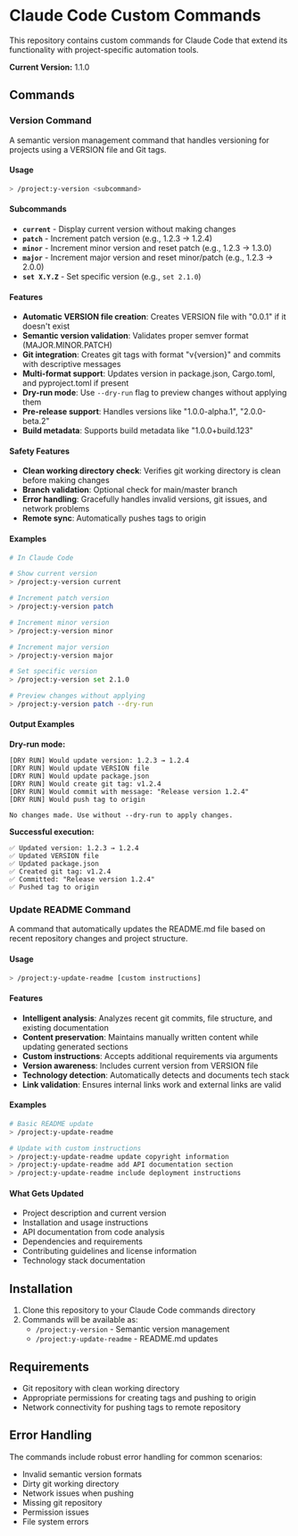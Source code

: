# Claude Code Custom Commands

This repository contains custom commands for Claude Code that extend its functionality with project-specific automation tools.

**Current Version:** 1.1.0

## Commands

### Version Command

A semantic version management command that handles versioning for projects using a VERSION file and Git tags.

#### Usage

```bash
> /project:y-version <subcommand>
```

#### Subcommands

- **`current`** - Display current version without making changes
- **`patch`** - Increment patch version (e.g., 1.2.3 → 1.2.4)
- **`minor`** - Increment minor version and reset patch (e.g., 1.2.3 → 1.3.0)
- **`major`** - Increment major version and reset minor/patch (e.g., 1.2.3 → 2.0.0)
- **`set X.Y.Z`** - Set specific version (e.g., `set 2.1.0`)

#### Features

- **Automatic VERSION file creation**: Creates VERSION file with "0.0.1" if it doesn't exist
- **Semantic version validation**: Validates proper semver format (MAJOR.MINOR.PATCH)
- **Git integration**: Creates git tags with format "v{version}" and commits with descriptive messages
- **Multi-format support**: Updates version in package.json, Cargo.toml, and pyproject.toml if present
- **Dry-run mode**: Use `--dry-run` flag to preview changes without applying them
- **Pre-release support**: Handles versions like "1.0.0-alpha.1", "2.0.0-beta.2"
- **Build metadata**: Supports build metadata like "1.0.0+build.123"

#### Safety Features

- **Clean working directory check**: Verifies git working directory is clean before making changes
- **Branch validation**: Optional check for main/master branch
- **Error handling**: Gracefully handles invalid versions, git issues, and network problems
- **Remote sync**: Automatically pushes tags to origin

#### Examples

```bash
# In Claude Code

# Show current version
> /project:y-version current

# Increment patch version
> /project:y-version patch

# Increment minor version
> /project:y-version minor

# Increment major version
> /project:y-version major

# Set specific version
> /project:y-version set 2.1.0

# Preview changes without applying
> /project:y-version patch --dry-run
```

#### Output Examples

**Dry-run mode:**
```
[DRY RUN] Would update version: 1.2.3 → 1.2.4
[DRY RUN] Would update VERSION file
[DRY RUN] Would update package.json
[DRY RUN] Would create git tag: v1.2.4
[DRY RUN] Would commit with message: "Release version 1.2.4"
[DRY RUN] Would push tag to origin

No changes made. Use without --dry-run to apply changes.
```

**Successful execution:**
```
✅ Updated version: 1.2.3 → 1.2.4
✅ Updated VERSION file
✅ Updated package.json
✅ Created git tag: v1.2.4
✅ Committed: "Release version 1.2.4"
✅ Pushed tag to origin
```

### Update README Command

A command that automatically updates the README.md file based on recent repository changes and project structure.

#### Usage

```bash
> /project:y-update-readme [custom instructions]
```

#### Features

- **Intelligent analysis**: Analyzes recent git commits, file structure, and existing documentation
- **Content preservation**: Maintains manually written content while updating generated sections
- **Custom instructions**: Accepts additional requirements via arguments
- **Version awareness**: Includes current version from VERSION file
- **Technology detection**: Automatically detects and documents tech stack
- **Link validation**: Ensures internal links work and external links are valid

#### Examples

```bash
# Basic README update
> /project:y-update-readme

# Update with custom instructions
> /project:y-update-readme update copyright information
> /project:y-update-readme add API documentation section
> /project:y-update-readme include deployment instructions
```

#### What Gets Updated

- Project description and current version
- Installation and usage instructions
- API documentation from code analysis
- Dependencies and requirements
- Contributing guidelines and license information
- Technology stack documentation

## Installation

1. Clone this repository to your Claude Code commands directory
2. Commands will be available as:
   - `/project:y-version` - Semantic version management
   - `/project:y-update-readme` - README.md updates

## Requirements

- Git repository with clean working directory
- Appropriate permissions for creating tags and pushing to origin
- Network connectivity for pushing tags to remote repository

## Error Handling

The commands include robust error handling for common scenarios:
- Invalid semantic version formats
- Dirty git working directory
- Network issues when pushing
- Missing git repository
- Permission issues
- File system errors
